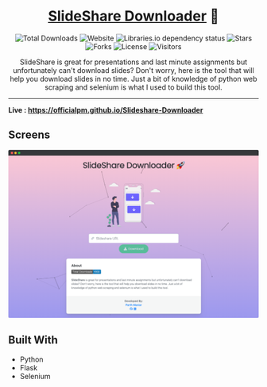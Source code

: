 <div align="center">
  
# [SlideShare Downloader](https://officialpm.github.io/Slideshare-Downloader) 🚀

![Total Downloads](https://img.shields.io/badge/dynamic/json?label=downloads&color=f58b1b&style=flat-square&query=%24.downloadCount&url=https%3A%2F%2Fparthmaniar.herokuapp.com%2Fslideshare%2Fdownloadcount)
![Website](https://img.shields.io/website?up_message=online&style=flat-square&url=https%3A%2F%2Fofficialpm.github.io%2FSlideshare-Downloader%2F)
![Libraries.io dependency status](https://img.shields.io/librariesio/github/officialpm/Slideshare-Downloader?style=flat-square&color=ffd05b)
![Stars](https://img.shields.io/github/stars/officialpm/Slideshare-Downloader?color=e6e87d&style=flat-square)
![Forks](https://img.shields.io/github/forks/officialpm/Slideshare-Downloader?color=3efac5&style=flat-square)
![License](https://img.shields.io/github/license/officialpm/Slideshare-Downloader?style=flat-square)
![Visitors](https://visitor-badge.laobi.icu/badge?page_id=officialpm.slideshare-downloader)

SlideShare is great for presentations and last minute assignments but unfortunately can't download slides? Don't worry, here is the tool that will help you download slides in no time. Just a bit of knowledge of python web scraping and selenium is what I used to build this tool.

</div>

---

<b> Live : https://officialpm.github.io/Slideshare-Downloader </b>

## Screens

<img align:center src=media/slideshare-downloader-v2.png>


## Built With
* Python
* Flask
* Selenium
